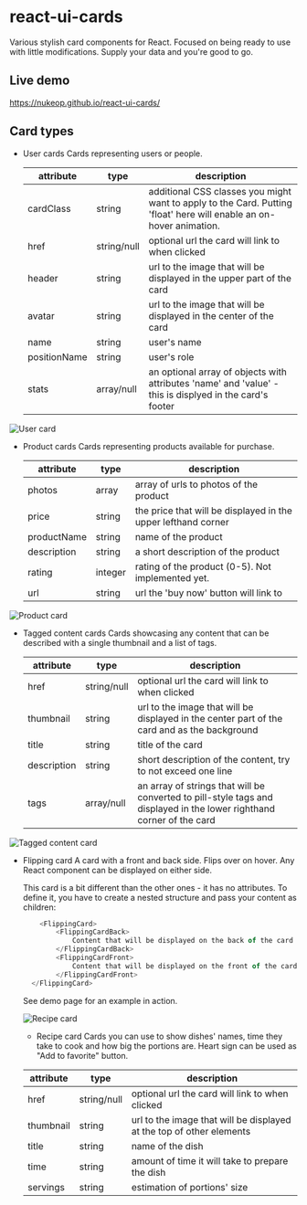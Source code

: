 # react-ui-cards

Various stylish card components for React.
Focused on being ready to use with little modifications. Supply your data and you're good to go.

## Live demo
https://nukeop.github.io/react-ui-cards/

## Card types
- User cards
  Cards representing users or people.

  | attribute    | type        | description                                                                                                         |
  |--------------|-------------|---------------------------------------------------------------------------------------------------------------------|
  | cardClass    | string      | additional CSS classes you might want to apply to the Card. Putting 'float' here will enable an on-hover animation. |
  | href         | string/null | optional url the card will link to when clicked                                                                     |
  | header       | string      | url to the image that will be displayed in the upper part of the card                                               |
  | avatar       | string      | url to the image that will be displayed in the center of the card                                                   |
  | name         | string      | user's name                                                                                                         |
  | positionName | string      | user's role                                                                                                         |
  | stats        | array/null  | an optional array of objects with attributes 'name' and 'value' - this is displyed in the card's footer             |

![User card](https://i.imgur.com/2QMNcjY.png)

- Product cards
  Cards representing products available for purchase.
  
  | attribute   | type    | description                                                   |
  |-------------|---------|---------------------------------------------------------------|
  | photos      | array   | array of urls to photos of the product                        |
  | price       | string  | the price that will be displayed in the upper lefthand corner |
  | productName | string  | name of the product                                           |
  | description | string  | a short description of the product                            |
  | rating      | integer | rating of the product (0-5). Not implemented yet.             |
  | url         | string  | url the 'buy now' button will link to                         |

![Product card](https://i.imgur.com/qDCMzwV.png)

- Tagged content cards
  Cards showcasing any content that can be described with a single thumbnail and a list of tags.
  
  | attribute   | type        | description                                                                                                           |
  |-------------|-------------|-----------------------------------------------------------------------------------------------------------------------|
  | href        | string/null | optional url the card will link to when clicked                                                                       |
  | thumbnail   | string      | url to the image that will be displayed in the center part of the card and as the background                          |
  | title       | string      | title of the card                                                                                                     |
  | description | string      | short description of the content, try to not exceed one line                                                          |
  | tags        | array/null  | an array of strings that will be converted to pill-style tags and displayed in the lower righthand corner of the card |

![Tagged content card](https://i.imgur.com/SyakUBF.png)

- Flipping card
  A card with a front and back side. Flips over on hover. Any React component can be displayed on either side.
  
  This card is a bit different than the other ones - it has no attributes. To define it, you have to create a nested structure and pass your content as children:
  
  ```javascript
	  <FlippingCard>
          <FlippingCardBack>
			  Content that will be displayed on the back of the card
		  </FlippingCardBack>
		  <FlippingCardFront>
			  Content that will be displayed on the front of the card
		  </FlippingCardFront>
	</FlippingCard>
  ```
    
  See demo page for an example in action.
  
  
  ![Recipe card](https://i.imgur.com/PfE6Cf0.png)
  
  - Recipe card
   Cards you can use to show dishes' names, time they take to cook and how big the portions are. Heart sign can be used as "Add to favorite" button.
   
   | attribute   | type         | description                                                            |
   |-------------|--------------|------------------------------------------------------------------------|
   | href        | string/null  | optional url the card will link to when clicked                        |
   | thumbnail   | string       | url to the image that will be displayed at the top of other elements   |
   | title       | string       | name of the dish                                                       |
   | time        | string       | amount of time it will take to prepare the dish                        |
   | servings    | string       | estimation of portions' size                                           |
   
